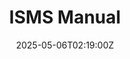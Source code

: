 ---
title: ISMS Manual
linkTitle: ISMS Manual
date: '2025-05-06T02:19:00Z'
weight: 1
description: Comprehensive guide to Information Security Management System (ISMS)
  based on ISO/IEC 27001, outlining objectives, key principles, roles, policies, training,
  monitoring, and the importance of continuous improvement to protect information
  assets and ensure compliance.
draft: false
ref: isms-manual
---